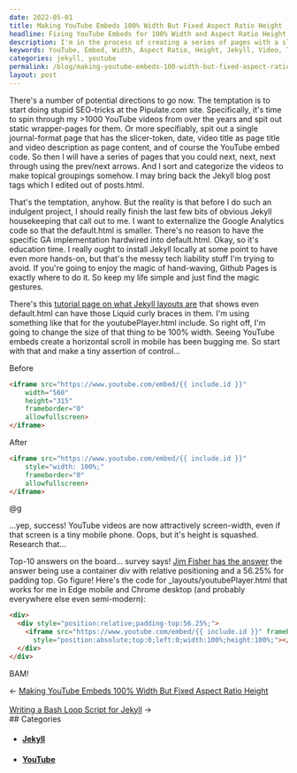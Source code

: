 ```yaml
---
date: 2022-05-01
title: Making YouTube Embeds 100% Width But Fixed Aspect Ratio Height
headline: Fixing YouTube Embeds for 100% Width and Aspect Ratio Height
description: I'm in the process of creating a series of pages with a slicer-token, date, video title, video description, and YouTube embed code, but before I can do that, I need to complete some housekeeping tasks with Jekyll. I've already adjusted the YouTube embed code to be 100% width, but now I'm working on fixing the height issue. After some research, I have found a solution that should do the trick.
keywords: YouTube, Embed, Width, Aspect Ratio, Height, Jekyll, Video, Title, Description, Code, Series, Pages, Slicer-Token, Date, Content
categories: jekyll, youtube
permalink: /blog/making-youtube-embeds-100-width-but-fixed-aspect-ratio-height/
layout: post
---
```



There's a number of potential directions to go now. The temptation is to start
doing stupid SEO-tricks at the Pipulate.com site. Specifically, it's time to
spin through my >1000 YouTube videos from over the years and spit out static
wrapper-pages for them. Or more specifiably, spit out a single journal-format
page that has the slicer-token, date, video title as page title and video
description as page content, and of course the YouTube embed code. So then I
will have a series of pages that you could next, next, next through using the
prev/next arrows. And I sort and categorize the videos to make topical
groupings somehow. I may bring back the Jekyll blog post tags which I edited
out of posts.html.

That's the temptation, anyhow. But the reality is that before I do such an
indulgent project, I should really finish the last few bits of obvious Jekyll
housekeeping that call out to me. I want to externalize the Google Analytics
code so that the default.html is smaller. There's no reason to have the
specific GA implementation hardwired into default.html. Okay, so it's education
time. I really ought to install Jekyll locally at some point to have even more
hands-on, but that's the messy tech liability stuff I'm trying to avoid. If
you're going to enjoy the magic of hand-waving, Github Pages is exactly where
to do it. So keep my life simple and just find the magic gestures.

There's this [tutorial page on what Jekyll layouts are](https://jekyllrb.com/docs/step-by-step/04-layouts/)
that shows even default.html can have those Liquid curly braces in them. I'm
using something like that for the youtubePlayer.html include. So right off, I'm
going to change the size of that thing to be 100% width. Seeing YouTube embeds
create a horizontal scroll in mobile has been bugging me. So start with that
and make a tiny assertion of control...

Before

```html
<iframe src="https://www.youtube.com/embed/{{ include.id }}"
    width="560"
    height="315"
    frameborder="0"
    allowfullscreen>
</iframe>
```

After

```html
<iframe src="https://www.youtube.com/embed/{{ include.id }}"
    style="width: 100%;"
    frameborder="0"
    allowfullscreen>
</iframe>
```

@g

...yep, success! YouTube videos are now attractively screen-width, even if that
screen is a tiny mobile phone. Oops, but it's height is squashed. Research
that...

Top-10 answers on the board... survey says!
[Jim Fisher has the answer](https://jameshfisher.com/2017/08/30/how-do-i-make-a-full-width-iframe/)
the answer being use a container div with relative positioning and a 56.25% for
padding top. Go figure! Here's the code for \_layouts/youtubePlayer.html that
works for me in Edge mobile and Chrome desktop (and probably everywhere else
even semi-modern):

```html
<div>
  <div style="position:relative;padding-top:56.25%;">
    <iframe src="https://www.youtube.com/embed/{{ include.id }}" frameborder="0" allowfullscreen
      style="position:absolute;top:0;left:0;width:100%;height:100%;"></iframe>
  </div>
</div>
```

BAM!

<div class="post-nav"><div class="post-nav-prev"><span class="arrow">&larr;&nbsp;</span><a href="/blog/making-youtube-embeds-100-width-but-fixed-aspect-ratio-height/">Making YouTube Embeds 100% Width But Fixed Aspect Ratio Height</a></div> &nbsp; <div class="post-nav-next"><a href="/blog/writing-a-bash-loop-script-for-jekyll/">Writing a Bash Loop Script for Jekyll</a><span class="arrow">&nbsp;&rarr;</span></div></div>
## Categories

<ul>
<li><h4><a href='/jekyll/'>Jekyll</a></h4></li>
<li><h4><a href='/youtube/'>YouTube</a></h4></li></ul>